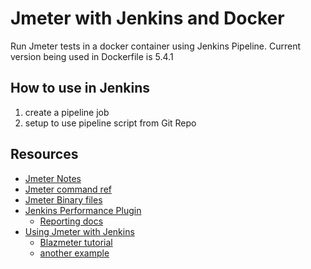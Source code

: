 # Jmeter with Jenkins and Docker

Run Jmeter tests in a docker container using Jenkins Pipeline. Current version being used in Dockerfile is 5.4.1

## How to use in Jenkins

1. create a pipeline job 
2. setup to use pipeline script from Git Repo

## Resources
- [Jmeter Notes](https://github.com/anishst/Learn/blob/master/Testing/Performance/jmeter_notes.md)
- [Jmeter command ref](https://jmeter.apache.org/usermanual/get-started.html#options)
- [Jmeter Binary files](https://ftp.wayne.edu/apache/jmeter/)
- [Jenkins Performance Plugin](https://www.jenkins.io/doc/pipeline/steps/performance/)
    - [Reporting docs](http://jenkinsci.github.io/performance-plugin/Reporting.html)
- [Using Jmeter with Jenkins](https://www.jenkins.io/doc/book/using/using-jmeter-with-jenkins/)
    - [Blazmeter tutorial](https://www.blazemeter.com/blog/running-jmeter-test-jenkins-pipeline-tutorial)
    - [another example](https://www.baeldung.com/ops/jenkins-and-jmeter)